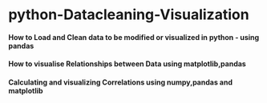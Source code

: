 # python-Datacleaning-Visualization
####  How to Load and Clean data to be modified or visualized in python - using pandas
#### How to visualise Relationships between Data using matplotlib,pandas
#### Calculating and visualizing Correlations using numpy,pandas and matplotlib
